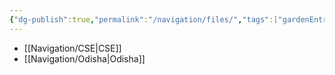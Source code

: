 ```yaml
---
{"dg-publish":true,"permalink":"/navigation/files/","tags":["gardenEntry"]}
---
```



- [[Navigation/CSE\|CSE]]
- [[Navigation/Odisha\|Odisha]]
